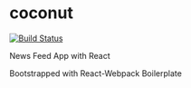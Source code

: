 # coconut

[![Build Status](https://travis-ci.org/ShlokD/coconut.svg?branch=master)](https://travis-ci.org/ShlokD/coconut)

News Feed App with React

Bootstrapped with React-Webpack Boilerplate

